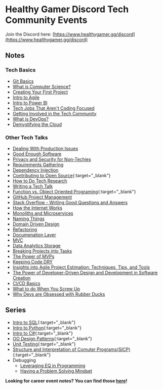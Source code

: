 # Healthy Gamer Discord Tech Community Events

Join the Discord here: [https://www.healthygamer.gg/discord](https://www.healthygamer.gg/discord)

## Notes

### Tech Basics

- [Git Basics](./getting-started/Git%20Basics)
- [What is Computer Science?](./getting-started/What%20is%20Computer%20Science)
- [Creating Your First Project](./getting-started/Creating%20Your%20First%20Project)
- [Intro to Agile](./getting-started/Intro%20to%20Agile)
- [Intro to Power BI](./getting-started/Intro%20to%20Power%20BI)
- [Tech Jobs That Aren't Coding Focused](./getting-started/lowCodeProfessions)
- [Getting Involved in the Tech Community](./getting-started/getting-involved-in-tech-community)
- [What is DevOps?](./getting-started/whatIsDevOps)
- [Demystifying the Cloud](./getting-started/demystifying-the-cloud)

### Other Tech Talks

- [Dealing With Production Issues](./Dealing%20With%20Production%20Issues)
- [Good Enough Software](./Good%20Enough%20Software)
- [Privacy and Security for Non-Techies](./Privacy%20and%20Security)
- [Requirements Gathering](./Requirements%20Gathering)
- [Dependency Injection](./Dependency%20Injection)
- [Contributing to Open Source](https://docs.google.com/document/d/1pBrpcXN_8cZITywaWFL9C7Yq2L9pDfvlMy_OIjdkL0g/edit?usp=sharing){:target="_blank"}
- [How to Do Tech Research](./How%20to%20Research%20Tech%20Stuff)
- [Writing a Tech Talk](./Creating%20a%20Tech%20Talk)
- [Function vs. Object Oriented Programing](https://docs.google.com/document/d/1DGiqUdvWoTkeAL2cDCIVwrf4xk2mZvdia_MfAriJKQc/edit?usp=sharing){:target="_blank"}
- [GitHub Project Management](./GitHub-Project-Management)
- [Stack Overflow - Writing Good Questions and Answers](./Surviving%20Stack%20Overflow)
- [How the Internet Works](./How%20the%20Internet%20Works)
- [Monoliths and Microservices](./Monoliths%20and%20Microservices)
- [Naming Things](./Naming%20Things)
- [Domain Driven Design](./Domain%20Driven%20Design)
- [Refactoring](./Refactoring)
- [Documenation Layer](./Documentation)
- [MVC](./MVC)
- [Data Analytics Storage](./Data%20Analytics%20Storage)
- [Breaking Projects into Tasks](./Projects%20to%20Tasks)
- [The Power of MVPs](./Power%20of%20MVPs)
- [Keeping Code DRY](./keeping-code-dry)
- [Insights into Agile Project Estimation: Techniques, Tips, and Tools](./agile-estimation)
- [The Power of Developer-Driven Design and Development in Software Creation](./devDrivenDesign)
- [CI/CD Basics](./CICD-Basics)
- [What to do When You Screw Up](./When-You-Screwed-Up)
- [Why Devs are Obsessed with Rubber Ducks](./offline-tools.md)

## Series

- [Intro to SQL](https://github.com/HealthyGamer/Intro-to_SQL){:target="_blank"}
- [Intro to Python](https://github.com/HealthyGamer/IntroToPython){:target="_blank"}
- [Intro to C#](https://github.com/HealthyGamer/IntroToCSharp){:target="_blank"}
- [OO Design Patterns](https://docs.google.com/document/d/1qbNmm9qF6r_tG_XrAqUsfGhNRFdU-aaVLWtEoOWSugU/edit?usp=sharing){:target="_blank"}
- [Unit Testing](https://github.com/HealthyGamer/UnitTesting){:target="_blank"}
- [Structure and Interpretation of Comuter Programs(SICP)](https://github.com/HealthyGamer/SICP){:target="_blank"}
- Debugging
  - [Leveraging EQ in Programming](./Debugging/Leveraging%20EQ%20in%20Programming)
  - [Having a Problem Solving Mindset](./Debugging/Problem%20Solving%20Mindset)

**Looking for career event notes? You can find those [here](https://healthygamer.github.io/CareerEvents/)!**
